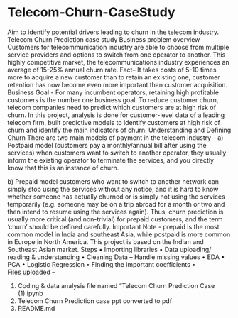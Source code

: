 # Telecom-Churn-CaseStudy
Aim to identify potential drivers leading to churn in the telecom industry.
Telecom Churn Prediction case study
Business problem overview
Customers for telecommunication industry are able to choose from multiple service providers and options to switch from one operator to another. This highly competitive market, the telecommunications industry experiences an average of 15-25% annual churn rate. 
Fact– It takes costs of 5-10 times more to acquire a new customer than to retain an existing one, customer retention has now become even more important than customer acquisition. 
Business Goal - For many incumbent operators, retaining high profitable customers is the number one business goal. To reduce customer churn, telecom companies need to predict which customers are at high risk of churn. In this project, analysis is done for customer-level data of a leading telecom firm, built predictive models to identify customers at high risk of churn and identify the main indicators of churn.
Understanding and Defining Churn
There are two main models of payment in the telecom industry – 
a)	Postpaid model (customers pay a monthly/annual bill after using the services) when customers want to switch to another operator, they usually inform the existing operator to terminate the services, and you directly know that this is an instance of churn.

b)	Prepaid model customers who want to switch to another network can simply stop using the services without any notice, and it is hard to know whether someone has actually churned or is simply not using the services temporarily (e.g. someone may be on a trip abroad for a month or two and then intend to resume using the services again). Thus, churn prediction is usually more critical (and non-trivial) for prepaid customers, and the term ‘churn’ should be defined carefully.
Important Note - prepaid is the most common model in India and southeast Asia, while postpaid is more common in Europe in North America. This project is based on the Indian and Southeast Asian market.
Steps
•	Importing libraries
•	Data uploading/ reading & understanding
•	Cleaning Data – Handle missing values
•	EDA
•	PCA
•	Logistic Regression
•	Finding the important coefficients
•	
Files uploaded – 
1)	Coding & data analysis file named “Telecom Churn Prediction Case (1).ipynb
2)	Telecom Churn Prediction case ppt converted to pdf
3)	README.md
